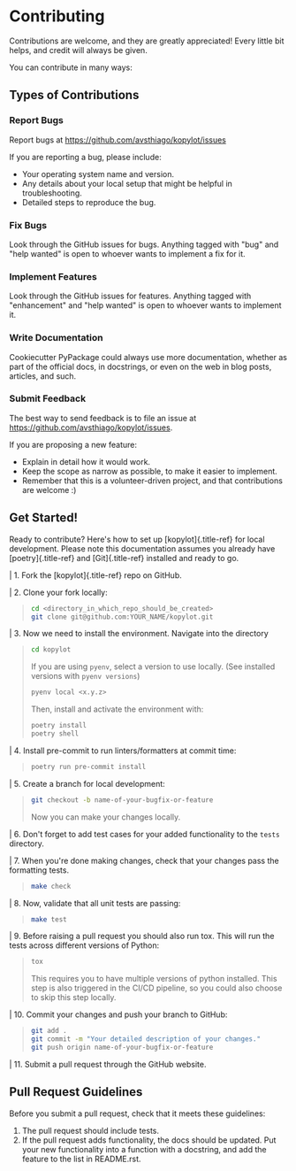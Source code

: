 # Contributing

Contributions are welcome, and they are greatly appreciated! Every
little bit helps, and credit will always be given.

You can contribute in many ways:

## Types of Contributions

### Report Bugs

Report bugs at <https://github.com/avsthiago/kopylot/issues>

If you are reporting a bug, please include:

-   Your operating system name and version.
-   Any details about your local setup that might be helpful in
    troubleshooting.
-   Detailed steps to reproduce the bug.

### Fix Bugs

Look through the GitHub issues for bugs. Anything tagged with \"bug\"
and \"help wanted\" is open to whoever wants to implement a fix for it.

### Implement Features

Look through the GitHub issues for features. Anything tagged with
\"enhancement\" and \"help wanted\" is open to whoever wants to
implement it.

### Write Documentation

Cookiecutter PyPackage could always use more documentation, whether as
part of the official docs, in docstrings, or even on the web in blog
posts, articles, and such.

### Submit Feedback

The best way to send feedback is to file an issue at
<https://github.com/avsthiago/kopylot/issues>.

If you are proposing a new feature:

-   Explain in detail how it would work.
-   Keep the scope as narrow as possible, to make it easier to
    implement.
-   Remember that this is a volunteer-driven project, and that
    contributions are welcome :)

## Get Started!

Ready to contribute? Here\'s how to set up [kopylot]{.title-ref} for
local development. Please note this documentation assumes you already
have [poetry]{.title-ref} and [Git]{.title-ref} installed and ready to
go.

| 1. Fork the [kopylot]{.title-ref} repo on GitHub.

| 2. Clone your fork locally:

> ``` bash
> cd <directory_in_which_repo_should_be_created>
> git clone git@github.com:YOUR_NAME/kopylot.git
> ```

| 3. Now we need to install the environment. Navigate into the directory

> ``` bash
> cd kopylot
> ```
>
> If you are using `pyenv`, select a version to use locally. (See
> installed versions with `pyenv versions`)
>
> ``` bash
> pyenv local <x.y.z>
> ```
>
> Then, install and activate the environment with:
>
> ``` bash
> poetry install
> poetry shell
> ```

| 4. Install pre-commit to run linters/formatters at commit time:

> ``` bash
> poetry run pre-commit install
> ```

| 5. Create a branch for local development:

> ``` bash
> git checkout -b name-of-your-bugfix-or-feature
> ```
>
> Now you can make your changes locally.

| 6. Don\'t forget to add test cases for your added functionality to the
  `tests` directory.

| 7. When you\'re done making changes, check that your changes pass the
  formatting tests.

> ``` bash
> make check
> ```

| 8. Now, validate that all unit tests are passing:

> ``` bash
> make test
> ```

| 9. Before raising a pull request you should also run tox. This will
  run the tests across different versions of Python:

> ``` bash
> tox
> ```
>
> This requires you to have multiple versions of python installed. This
> step is also triggered in the CI/CD pipeline, so you could also choose
> to skip this step locally.

| 10. Commit your changes and push your branch to GitHub:

> ``` bash
> git add .
> git commit -m "Your detailed description of your changes."
> git push origin name-of-your-bugfix-or-feature
> ```

| 11. Submit a pull request through the GitHub website.

## Pull Request Guidelines

Before you submit a pull request, check that it meets these guidelines:

1.  The pull request should include tests.
2.  If the pull request adds functionality, the docs should be updated.
    Put your new functionality into a function with a docstring, and add
    the feature to the list in README.rst.
